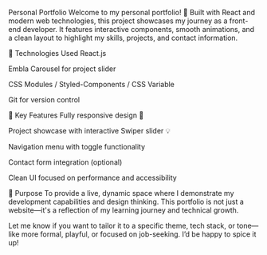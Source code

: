 Personal Portfolio
Welcome to my personal portfolio! 🎨 Built with React and modern web technologies, this project showcases my journey as a front-end developer. It features interactive components, smooth animations, and a clean layout to highlight my skills, projects, and contact information.

🔧 Technologies Used
React.js

Embla Carousel for project slider

CSS Modules / Styled-Components / CSS Variable 

Git for version control

🧩 Key Features
Fully responsive design 📱

Project showcase with interactive Swiper slider 💡

Navigation menu with toggle functionality

Contact form integration (optional)

Clean UI focused on performance and accessibility

🚀 Purpose
To provide a live, dynamic space where I demonstrate my development capabilities and design thinking. This portfolio is not just a website—it's a reflection of my learning journey and technical growth.

Let me know if you want to tailor it to a specific theme, tech stack, or tone—like more formal, playful, or focused on job-seeking. I’d be happy to spice it up!
